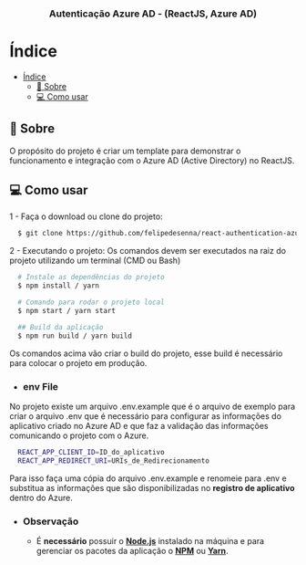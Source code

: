 <h3 align="center">
  Autenticação Azure AD - (ReactJS, Azure AD)
</h3>

# Índice

- [Índice](#índice)
  - [:memo: Sobre](#memo-sobre)
  - [:computer: Como usar](#computer-como-usar)

<a id="sobre"></a>

## :memo: Sobre

O propósito do projeto é criar um template para demonstrar o funcionamento e integração com o Azure AD (Active Directory) no ReactJS.

<a id="como-usar"></a>

## :computer: Como usar

1 - Faça o download ou clone do projeto:

```sh
  $ git clone https://github.com/felipedesenna/react-authentication-azuread.git
```

2 - Executando o projeto:
Os comandos devem ser executados na raiz do projeto utilizando um terminal (CMD ou Bash)

```sh
  # Instale as dependências do projeto
  $ npm install / yarn

  # Comando para rodar o projeto local
  $ npm start / yarn start

  ## Build da aplicação
  $ npm run build / yarn build
```

Os comandos acima vão criar o build do projeto, esse build é necessário para colocar o projeto em produção.

- ### env File
No projeto existe um arquivo .env.example que é o arquivo de exemplo para criar o arquivo .env que é necessário para configurar as informações do aplicativo criado no Azure AD e que faz a validação das informações comunicando o projeto com o Azure.

```sh
  REACT_APP_CLIENT_ID=ID_do_aplicativo
  REACT_APP_REDIRECT_URI=URIs_de_Redirecionamento
```
Para isso faça uma cópia do arquivo .env.example e renomeie para .env e substitua as informações que são disponibilizadas no **registro de aplicativo** dentro do Azure.

- ### **Observação**

  - É **necessário** possuir o **[Node.js](https://nodejs.org/en/download/)** instalado na máquina e para gerenciar os pacotes da aplicação o **[NPM](https://www.npmjs.com/get-npm)** ou **[Yarn](https://yarnpkg.com/getting-started/install)**.